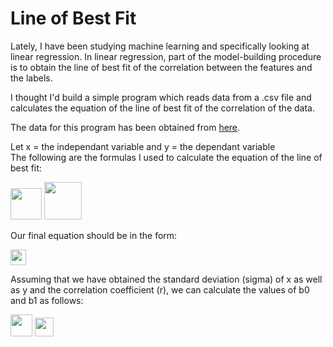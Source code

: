 # Line of Best Fit

Lately, I have been studying machine learning and specifically looking at linear regression. In linear regression, part of the model-building procedure is to obtain the line of best fit of the correlation between the features and the labels.

I thought I'd build a simple program which reads data from a .csv file and calculates the equation of the line of best fit of the correlation of the data.

The data for this program has been obtained from [here](https://zeescorrelationstudy.weebly.com/).

Let x = the independant variable and y = the dependant variable  
The following are the formulas I used to calculate the equation of the line of best fit:

<img height=50, src="https://render.githubusercontent.com/render/math?math=\sigma=\sqrt{\frac{\sum{(x-\bar{x})}}{n-1}}">

<img height=60, src="https://render.githubusercontent.com/render/math?math=r=\frac{n(\sum{xy})-(\sum{x})(\sum{y})}{\sqrt{[n(\sum{x^{2}})-(\sum{x})^{2}][n(\sum{y^{2}})-(\sum{y})^{2}]}}">

Our final equation should be in the form: 

<img height=25, src="https://render.githubusercontent.com/render/math?math=%5Chat%7By%7D=b_%7B0%7D%2bb_%7B1%7Dx">

Assuming that we have obtained the standard deviation (sigma) of x as well as y and the correlation coefficient (r), we can calculate the values of b0 and b1 as follows:

<img height=35, src="https://render.githubusercontent.com/render/math?math=b_{1}=r\frac{\sigma _{y}}{\sigma _{x}}">

<img height=30, src="https://render.githubusercontent.com/render/math?math=b_{0}=\hat{y}-b_{1}x">
